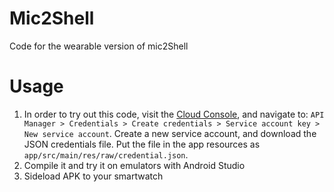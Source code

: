# Mic2Shell
Code for the wearable version of mic2Shell

# Usage
1. In order to try out this code, visit the [Cloud Console](https://console.cloud.google.com/), and
navigate to:
`API Manager > Credentials > Create credentials > Service account key > New service account`.
Create a new service account, and download the JSON credentials file. Put the file in the app
resources as `app/src/main/res/raw/credential.json`.
2. Compile it and try it on emulators with Android Studio
3. Sideload APK to your smartwatch
